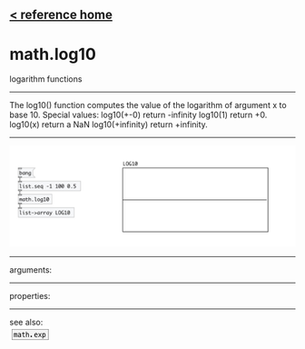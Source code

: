 [< reference home](index.html)
---

# math.log10


logarithm functions

---

The log10() function computes the value of the logarithm of argument x to base
            10.
Special values:
log10(+-0) return -infinity
log10(1) return +0.
log10(x) return a NaN
log10(+infinity) return +infinity.
<br>


---


![example](examples/math.log10-example.jpg)

---
arguments:


---
properties:


---
see also:<br>
[![math.exp](img/object_math.exp.png)](math.exp.html)
